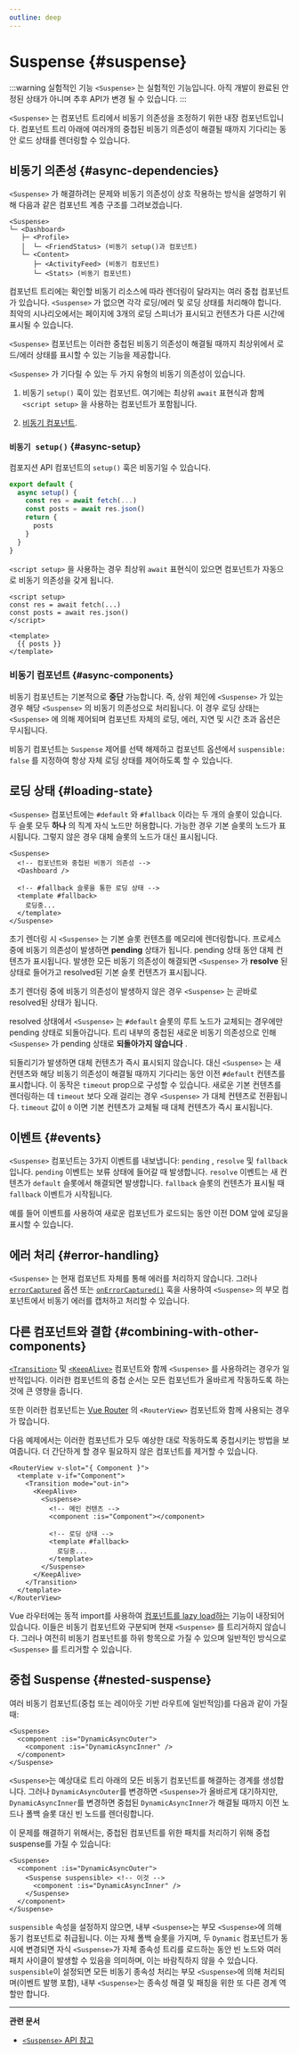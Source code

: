 ```yaml
---
outline: deep
---
```


# Suspense {#suspense}

:::warning 실험적인 기능
`<Suspense>` 는 실험적인 기능입니다. 아직 개발이 완료된 안정된 상태가 아니며 추후 API가 변경 될 수 있습니다.
:::

`<Suspense>` 는 컴포넌트 트리에서 비동기 의존성을 조정하기 위한 내장 컴포넌트입니다. 컴포넌트 트리 아래에 여러개의 중첩된 비동기 의존성이 해결될 때까지 기다리는 동안 로드 상태를 렌더링할 수 있습니다.

## 비동기 의존성 {#async-dependencies}

`<Suspense>` 가 해결하려는 문제와 비동기 의존성이 상호 작용하는 방식을 설명하기 위해 다음과 같은 컴포넌트 계층 구조를 그려보겠습니다.

```
<Suspense>
└─ <Dashboard>
   ├─ <Profile>
   │  └─ <FriendStatus> (비동기 setup()과 컴포넌트)
   └─ <Content>
      ├─ <ActivityFeed> (비동기 컴포넌트)
      └─ <Stats> (비동기 컴포넌트)
```

컴포넌트 트리에는 확인할 비동기 리소스에 따라 렌더링이 달라지는 여러 중첩 컴포넌트가 있습니다. `<Suspense>` 가 없으면 각각 로딩/에러 및 로딩 상태를 처리해야 합니다. 최악의 시나리오에서는 페이지에 3개의 로딩 스피너가 표시되고 컨텐츠가 다른 시간에 표시될 수 있습니다.

`<Suspense>` 컴포넌트는 이러한 중첩된 비동기 의존성이 해결될 때까지 최상위에서 로드/에러 상태를 표시할 수 있는 기능을 제공합니다.

`<Suspense>` 가 기다릴 수 있는 두 가지 유형의 비동기 의존성이 있습니다.

1. 비동기 `setup()` 훅이 있는 컴포넌트. 여기에는 최상위 `await` 표현식과 함께 `<script setup>` 을 사용하는 컴포넌트가 포함됩니다.

2. [비동기 컴포넌트](/guide/components/async).

### `비동기 setup()` {#async-setup}

컴포지션 API 컴포넌트의 `setup()` 훅은 비동기일 수 있습니다.

```js
export default {
  async setup() {
    const res = await fetch(...)
    const posts = await res.json()
    return {
      posts
    }
  }
}
```

`<script setup>` 을 사용하는 경우 최상위 `await` 표현식이 있으면 컴포넌트가 자동으로 비동기 의존성을 갖게 됩니다.

```vue
<script setup>
const res = await fetch(...)
const posts = await res.json()
</script>

<template>
  {{ posts }}
</template>
```

### 비동기 컴포넌트 {#async-components}

비동기 컴포넌트는 기본적으로 **중단** 가능합니다. 즉, 상위 체인에 `<Suspense>` 가 있는 경우 해당 `<Suspense>` 의 비동기 의존성으로 처리됩니다. 이 경우 로딩 상태는 `<Suspense>` 에 의해 제어되며 컴포넌트 자체의 로딩, 에러, 지연 및 시간 초과 옵션은 무시됩니다.

비동기 컴포넌트는 `Suspense` 제어를 선택 해제하고 컴포넌트 옵션에서 `suspensible: false` 를 지정하여 항상 자체 로딩 상태를 제어하도록 할 수 있습니다.

## 로딩 상태 {#loading-state}

`<Suspense>` 컴포넌트에는 `#default` 와 `#fallback` 이라는 두 개의 슬롯이 있습니다. 두 슬롯 모두 **하나** 의 직계 자식 노드만 허용합니다. 가능한 경우 기본 슬롯의 노드가 표시됩니다. 그렇지 않은 경우 대체 슬롯의 노드가 대신 표시됩니다.

```vue-html
<Suspense>
  <!-- 컴포넌트와 중첩된 비동기 의존성 -->
  <Dashboard />

  <!-- #fallback 슬롯을 통한 로딩 상태 -->
  <template #fallback>
    로딩중...
  </template>
</Suspense>
```

초기 렌더링 시 `<Suspense>` 는 기본 슬롯 컨텐츠를 메모리에 렌더링합니다. 프로세스 중에 비동기 의존성이 발생하면 **pending** 상태가 됩니다. pending 상태 동안 대체 컨텐츠가 표시됩니다. 발생한 모든 비동기 의존성이 해결되면 `<Suspense>` 가 **resolve** 된 상태로 들어가고 resolved된 기본 슬롯 컨텐츠가 표시됩니다.

초기 렌더링 중에 비동기 의존성이 발생하지 않은 경우 `<Suspense>` 는 곧바로 resolved된 상태가 됩니다.

resolved 상태에서 `<Suspense>` 는 `#default` 슬롯의 루트 노드가 교체되는 경우에만 pending 상태로 되돌아갑니다. 트리 내부의 중첩된 새로운 비동기 의존성으로 인해 `<Suspense>` 가 pending 상태로 **되돌아가지 않습니다** .

되돌리기가 발생하면 대체 컨텐츠가 즉시 표시되지 않습니다. 대신 `<Suspense>` 는 새 컨텐츠와 해당 비동기 의존성이 해결될 때까지 기다리는 동안 이전 `#default` 컨텐츠를 표시합니다. 이 동작은 `timeout` prop으로 구성할 수 있습니다. 새로운 기본 컨텐츠를 렌더링하는 데 `timeout` 보다 오래 걸리는 경우 `<Suspense>` 가 대체 컨텐츠로 전환됩니다. `timeout` 값이 `0` 이면 기본 컨텐츠가 교체될 때 대체 컨텐츠가 즉시 표시됩니다.

## 이벤트 {#events}

`<Suspense>` 컴포넌트는 3가지 이벤트를 내보냅니다: `pending` , `resolve` 및 `fallback` 입니다. `pending` 이벤트는 보류 상태에 들어갈 때 발생합니다. `resolve` 이벤트는 새 컨텐츠가 `default` 슬롯에서 해결되면 발생합니다. `fallback` 슬롯의 컨텐츠가 표시될 때 `fallback` 이벤트가 시작됩니다.

예를 들어 이벤트를 사용하여 새로운 컴포넌트가 로드되는 동안 이전 DOM 앞에 로딩을 표시할 수 있습니다.

## 에러 처리 {#error-handling}

`<Suspense>` 는 현재 컴포넌트 자체를 통해 에러를 처리하지 않습니다. 그러나 [`errorCaptured`](/api/options-lifecycle.html#errorcaptured) 옵션 또는 [`onErrorCaptured()`](/api/composition-api-lifecycle.html#onerrorcaptured) 훅을 사용하여 `<Suspense>` 의 부모 컴포넌트에서 비동기 에러를 캡처하고 처리할 수 있습니다.

## 다른 컴포넌트와 결합 {#combining-with-other-components}

[`<Transition>`](./transition) 및 [`<KeepAlive>`](./keep-alive) 컴포넌트와 함께 `<Suspense>` 를 사용하려는 경우가 일반적입니다. 이러한 컴포넌트의 중첩 순서는 모든 컴포넌트가 올바르게 작동하도록 하는 것에 큰 영향을 줍니다.

또한 이러한 컴포넌트는 [Vue Router](https://router.vuejs.kr/) 의 `<RouterView>` 컴포넌트와 함께 사용되는 경우가 많습니다.

다음 예제에서는 이러한 컴포넌트가 모두 예상한 대로 작동하도록 중첩시키는 방법을 보여줍니다. 더 간단하게 할 경우 필요하지 않은 컴포넌트를 제거할 수 있습니다.

```vue-html
<RouterView v-slot="{ Component }">
  <template v-if="Component">
    <Transition mode="out-in">
      <KeepAlive>
        <Suspense>
          <!-- 메인 컨텐츠 -->
          <component :is="Component"></component>

          <!-- 로딩 상태 -->
          <template #fallback>
            로딩중...
          </template>
        </Suspense>
      </KeepAlive>
    </Transition>
  </template>
</RouterView>
```

Vue 라우터에는 동적 import를 사용하여 [컴포넌트를 lazy load하는](https://router.vuejs.kr/guide/advanced/lazy-loading) 기능이 내장되어 있습니다. 이들은 비동기 컴포넌트와 구분되며 현재 `<Suspense>` 를 트리거하지 않습니다. 그러나 여전히 비동기 컴포넌트를 하위 항목으로 가질 수 있으며 일반적인 방식으로 `<Suspense>` 를 트리거할 수 있습니다.

## 중첩 Suspense {#nested-suspense}

여러 비동기 컴포넌트(중첩 또는 레이아웃 기반 라우트에 일반적임)를 다음과 같이 가질 때:

```vue-html
<Suspense>
  <component :is="DynamicAsyncOuter">
    <component :is="DynamicAsyncInner" />
  </component>
</Suspense>
```

`<Suspense>`는 예상대로 트리 아래의 모든 비동기 컴포넌트를 해결하는 경계를 생성합니다. 그러나 `DynamicAsyncOuter`를 변경하면 `<Suspense>`가 올바르게 대기하지만, `DynamicAsyncInner`를 변경하면 중첩된 `DynamicAsyncInner`가 해결될 때까지 이전 노드나 폴백 슬롯 대신 빈 노드를 렌더링합니다.

이 문제를 해결하기 위해서는, 중첩된 컴포넌트를 위한 패치를 처리하기 위해 중첩 suspense를 가질 수 있습니다:

```vue-html
<Suspense>
  <component :is="DynamicAsyncOuter">
    <Suspense suspensible> <!-- 이것 -->
      <component :is="DynamicAsyncInner" />
    </Suspense>
  </component>
</Suspense>
```

`suspensible` 속성을 설정하지 않으면, 내부 `<Suspense>`는 부모 `<Suspense>`에 의해 동기 컴포넌트로 취급됩니다. 이는 자체 폴백 슬롯을 가지며, 두 `Dynamic` 컴포넌트가 동시에 변경되면 자식 `<Suspense>`가 자체 종속성 트리를 로드하는 동안 빈 노드와 여러 패치 사이클이 발생할 수 있음을 의미하며, 이는 바람직하지 않을 수 있습니다. `suspensible`이 설정되면 모든 비동기 종속성 처리는 부모 `<Suspense>`에 의해 처리되며(이벤트 발행 포함), 내부 `<Suspense>`는 종속성 해결 및 패칭을 위한 또 다른 경계 역할만 합니다.

---

**관련 문서**

- [`<Suspense>` API 참고](/api/built-in-components#suspense)
